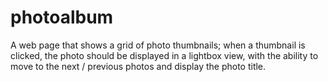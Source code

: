 # photoalbum
A web page that shows a grid of photo thumbnails; when a thumbnail is clicked, the photo should be displayed in a lightbox view, with the ability to move to the next / previous photos and display the photo title.
